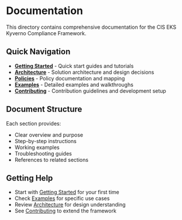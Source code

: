 # Documentation

This directory contains comprehensive documentation for the CIS EKS Kyverno Compliance Framework.

## Quick Navigation

- **[Getting Started](getting-started/)** - Quick start guides and tutorials
- **[Architecture](architecture/)** - Solution architecture and design decisions  
- **[Policies](policies/)** - Policy documentation and mapping
- **[Examples](examples/)** - Detailed examples and walkthroughs
- **[Contributing](contributing/)** - Contribution guidelines and development setup

## Document Structure

Each section provides:
- Clear overview and purpose
- Step-by-step instructions
- Working examples
- Troubleshooting guides
- References to related sections

## Getting Help

- Start with [Getting Started](getting-started/) for your first time
- Check [Examples](examples/) for specific use cases
- Review [Architecture](architecture/) for design understanding
- See [Contributing](contributing/) to extend the framework